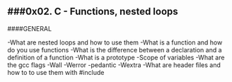 ###0x02. C - Functions, nested loops
---
####GENERAL

-What are nested loops and how to use them
-What is a function and how do you use functions
-What is the difference between a declaration and a definition of a function
-What is a prototype
-Scope of variables
-What are the gcc flags -Wall -Werror -pedantic -Wextra
-What are header files and how to to use them with #include